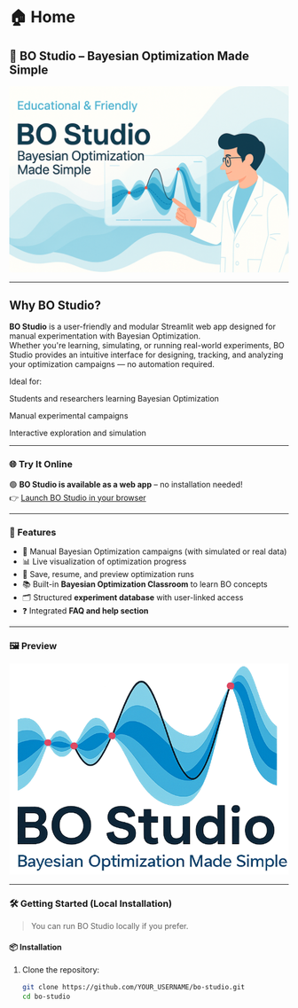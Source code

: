 # 🏠 Home
## 🧪 BO Studio – Bayesian Optimization Made Simple
![BO Studio Logo](./_static/image3.png)

---
## Why BO Studio?

**BO Studio** is a user-friendly and modular Streamlit web app designed for manual experimentation with Bayesian Optimization.  
Whether you're learning, simulating, or running real-world experiments, BO Studio provides an intuitive interface for designing, tracking, and analyzing your optimization campaigns — no automation required.

Ideal for:

Students and researchers learning Bayesian Optimization

Manual experimental campaigns

Interactive exploration and simulation

---

### 🌐 Try It Online

🟢 **BO Studio is available as a web app** – no installation needed!  
👉 [Launch BO Studio in your browser](https://bo-studio.onrender.com/)

---

### 🚀 Features

- 🧰 Manual Bayesian Optimization campaigns (with simulated or real data)
- 📊 Live visualization of optimization progress
- 💾 Save, resume, and preview optimization runs
- 📚 Built-in **Bayesian Optimization Classroom** to learn BO concepts
- 🗂️ Structured **experiment database** with user-linked access
- ❓ Integrated **FAQ and help section**

---

### 🖼️ Preview

![BO Studio Logo](./_static/image.png)

---

### 🛠️ Getting Started (Local Installation)

> You can run BO Studio locally if you prefer.

#### 📦 Installation

1. Clone the repository:
   ```bash
   git clone https://github.com/YOUR_USERNAME/bo-studio.git
   cd bo-studio

